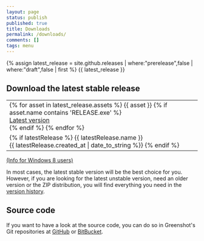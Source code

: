 ```yaml
---
layout: page
status: publish
published: true
title: Downloads
permalink: /downloads/
comments: []
tags: menu
---
```

{% assign latest_release = site.github.releases | where:"prerelease",false | where:"draft",false | first %}
{{ latest_release }}
<div class="two-col left-box">
<h2>Download the latest stable release</h2>

<table class="cta-button">
	<tr>
		<td>
			{% for asset in latest_release.assets %}
			{{ asset }}
				{% if asset.name contains 'RELEASE.exe' %}
					<a href="{{ asset.browser_download_url }}" class="cta" title="Download the latest stable version of Greenshot" rel="nofollow" style="display:table-cell">Latest version</a>
				{% endif %}
			{% endfor %}
		</td>
	</tr>
	<tr>
		<td class="cta-description">
		{% if latestRelease %}
			{{ latestRelease.name }}<br>{{ latestRelease.created_at | date_to_string %}}
		{% endif %}
		</td>
	</tr>
</table>

<p><a href="#" onclick="jQuery('#w8info').slideToggle();return false;">(Info for Windows 8 users)</a><br/> <span id="w8info" style="display:none">Windows might ask you to install .NET 3.5 when running Greenshot. You can skip this. <a href="/faq/why-does-windows-8-suggest-to-install-earlier-net-versions-when-starting-greenshot/">Read more</a></span></p>
<p>In most cases, the latest stable version will be the best choice for you. However, if you are looking for the latest unstable version, need an older version or the ZIP distribution, you will find everything you need in the <a href="/version-history/" title="Download other versions of Greenshot">version history</a>.</p>

<h2>Source code</h2>
<p>If you want to have a look at the source code, you can do so in Greenshot's Git repositories at
<a href="https://github.com/greenshot/greenshot/">GitHub</a> or 
<a href="https://bitbucket.org/greenshot/greenshot/">BitBucket</a>.</p>
</div>

<div style="clear:both"></div>
